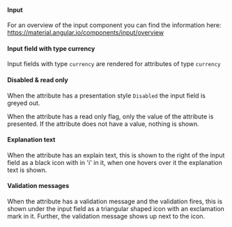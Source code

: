 #### Input 

For an overview of the input component you can find the information here: https://material.angular.io/components/input/overview

#### Input field with type currency

Input fields with type `currency` are rendered for attributes of type `currency`

#### Disabled & read only
When the attribute has a presentation style `Disabled` the input field is greyed out.

When the attribute has a read only flag, only the value of the attribute is presented. If the attribute does not have a value, nothing is shown.

#### Explanation text

When the attribute has an explain text, this is shown to the right of the input field as a black icon with in 'i' in it, when one hovers over it the explanation text is shown.

#### Validation messages

When the attribute has a validation message and the validation fires, this is shown under the input field as a triangular shaped icon with an exclamation mark in it. Further, the validation message shows up next to the icon.
